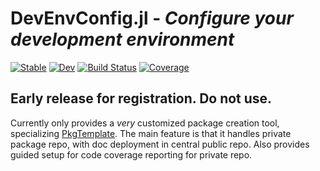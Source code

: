 
# DevEnvConfig.jl - *Configure your development environment*

[![Stable](https://img.shields.io/badge/docs-stable-blue.svg)](https://ylvain.github.io/DevEnvConfig.jl/stable)
[![Dev](https://img.shields.io/badge/docs-dev-blue.svg)](https://ylvain.github.io/DevEnvConfig.jl/dev)
[![Build Status](https://github.com/ylvain/DevEnvConfig.jl/workflows/Tests/badge.svg)](https://github.com/ylvain/DevEnvConfig.jl/actions)
[![Coverage](https://codecov.io/gh/ylvain/DevEnvConfig.jl/branch/main/graph/badge.svg)](https://codecov.io/gh/ylvain/DevEnvConfig.jl)

<!-- 
 [![Coverage](https://codecov.io/gh/ylvain/DevEnvConfig.jl/branch/main/graph/badge.svg)](https://codecov.io/gh/ylvain/DevEnvConfig.jl)
-->

## Early release for registration. Do not use.

Currently only provides a *very* customized package creation tool, specializing [PkgTemplate](https://invenia.github.io/PkgTemplates.jl/stable/). The main feature is that it handles private package repo, with doc deployment in central public repo. Also provides guided setup for code coverage reporting for private repo.
